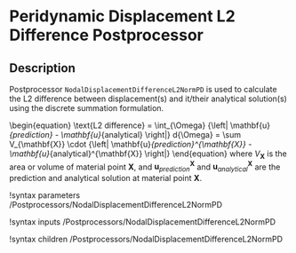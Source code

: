 # Peridynamic Displacement L2 Difference Postprocessor

## Description

Postprocessor `NodalDisplacementDifferenceL2NormPD` is used to calculate the L2 difference between displacement(s) and it/their analytical solution(s) using the discrete summation formulation.

\begin{equation}
  \text{L2 difference} = \int_{\Omega} {\left| \mathbf{u}_{prediction} - \mathbf{u}_{analytical} \right|} d{\Omega} = \sum V_{\mathbf{X}} \cdot {\left| \mathbf{u}_{prediction}^{\mathbf{X}} - \mathbf{u}_{analytical}^{\mathbf{X}} \right|}
\end{equation}
where $V_{\mathbf{X}}$ is the area or volume of material point $\mathbf{X}$, and $\mathbf{u}_{prediction}^{\mathbf{X}}$ and $\mathbf{u}_{analytical}^{\mathbf{X}}$ are the prediction and analytical solution at material point $\mathbf{X}$.

!syntax parameters /Postprocessors/NodalDisplacementDifferenceL2NormPD

!syntax inputs /Postprocessors/NodalDisplacementDifferenceL2NormPD

!syntax children /Postprocessors/NodalDisplacementDifferenceL2NormPD
